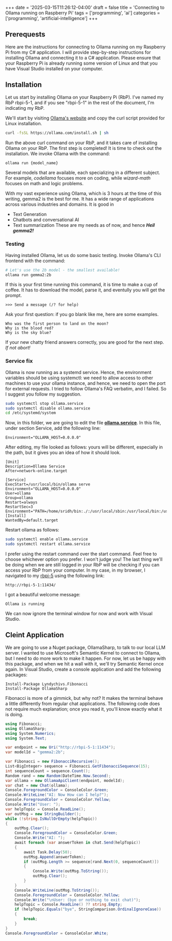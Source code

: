 +++
date = '2025-03-15T11:26:12-04:00'
draft = false
title = 'Connecting to Ollama running on Raspberry Pi'
tags = ['programming', 'ai']
categories = ['programming', 'artificial-intelligence']
+++

## Prerequests
Here are the instructions for connecting to Ollama running on my Raspberry Pi from my C# application. I will provide step-by-step instructions for installing Ollama and connecting it to a C# application. Please ensure that your Raspberry Pi is already running some version of Linux and that you have Visual Studio installed on your computer.


## Installation
Let us start by installing Ollama on your Raspberry Pi (RbP). I've named my RbP rbpi-5-1, and if you see "rbpi-5-1" in the rest of the document, I'm indicating my RbP.

We'll start by visiting [Ollama's website](https://ollama.com/) and copy the curl script provided for Linux installation.

```sh
curl -fsSL https://ollama.com/install.sh | sh
```
Run the above curl command on your RbP, and it takes care of installing Ollama on your RbP. The first step is completed! It is time to check out the installation. We invoke Ollama with the command:
```sh
ollama run {model_name}
```
Several models that are available, each specializing in a different subject. For example, *codellama* focuses more on coding, while *wizard-math* focuses on math and logic problems.

With my vast experience using Ollama, which is 3 hours at the time of this writing, gemma2 is the best for me. It has a wide range of applications across various industries and domains. It is good in 

 - Text Generation
 - Chatbots and conversational AI
 - Text summarization
These are my needs as of now, and hence  ***Heil gemma2!***
### Testing
Having installed Ollama, let us do some basic testing. Invoke Ollama's CLI frontend with the command:
```sh
# Let's use the 2b model - the smallest available!
ollama run gemma2:2b
```
If this is your first time running this command, it is time to make a cup of coffee. It has to download the model, parse it, and eventully you will get the prompt.
```
>>> Send a message (/? for help)
```
Ask your first question: if you go blank like me, here are some examples.
```
Who was the first person to land on the moon?
Why is the blood red?
Why is the sky blue?
```
If your new chatty friend answers correctly, you are good for the next step. *If not abort!*

### Service fix
Ollama is now running as a systemd service. Hence, the environment variables should be using systemctl: we need to allow access to other machines to use your ollama instance, and hence, we need to open the port for external requests. I tried to follow Ollama's FAQ verbatim, and I failed. So I suggest you follow my suggestion.
```sh
sudo systemctl stop ollama.service
sudo systemctl disable ollama.service
cd /etc/systemd/system
```
Now, in this folder, we are going to edit the file  <u>**ollama.service**</u>. In this file, under section Service, add the following line:
```
Environment="OLLAMA_HOST=0.0.0.0"
```
After editing, my file looked as follows: yours will be different, especially in the path, but it gives you an idea of how it should look.
```
[Unit]
Description=Ollama Service
After=network-online.target

[Service]
ExecStart=/usr/local/bin/ollama serve
Environment="OLLAMA_HOST=0.0.0.0"
User=ollama
Group=ollama
Restart=always
RestartSec=3
Environment="PATH=/home/sridh/bin:./:/usr/local/sbin:/usr/local/bin:/usr/sbin:/usr/bin:/sbin:/bin:/usr/local/games:/usr/games:/home/sridh/bin:/home/sridh/.dotnet/tools"
[Install]
WantedBy=default.target
```
Restart ollama as follows:
```sh
sudo systemctl enable ollama.service
sudo systemctl restart ollama.service
```
I prefer using the restart command over the start command. Feel free to choose whichever option you prefer. I won't judge you!
The last thing we'll be doing when we are still logged in your RbP will be checking if you can access your RbP from your computer. In my case, in my browser, I navigated to my [rbpi-5](http://rbpi-5-1:11434/) using the following link:
```
http://rbpi-5-1:11434/
```
I got a beautiful welcome message:
```
Ollama is running
```
We can now ignore the terminal window for now and work with Visual Studio.

## Cleint Application
We are going to use a Nuget package, OllamaSharp, to talk to our local LLM server. I wanted to use Microsoft's Semantic Kernel to connect to Ollama, but I need to do more work to make it happen. For now, let us be happy with this package, and when we hit a wall with it, we'll try Semantic Kernel once again.
In Visual Studio, create a console application and add the following packages:
```
Install-Package Lyndychivs.Fibonacci
Install-Package OllamaSharp
```
Fibonacci is more of a gimmick, but why not? It makes the terminal behave a little differently from regular chat applications.
The following code does not require much explanation; once you read it, you'll know exactly what it is doing.
```cs
using Fibonacci;
using OllamaSharp;
using System.Numerics;
using System.Text;

var endpoint = new Uri("http://rbpi-5-1:11434");
var modelId = "gemma2:2b";

var Fibonacci = new FibonacciRecursive();
List<BigInteger> sequence = Fibonacci.GetFibonacciSequence(15);
int sequenceCount = sequence.Count();
Random rand = new Random(DateTime.Now.Second);
var ollama = new OllamaApiClient(endpoint, modelId);
var chat = new Chat(ollama);
Console.ForegroundColor = ConsoleColor.Green;
Console.WriteLine("AI: Now How can I help?");
Console.ForegroundColor = ConsoleColor.Yellow;
Console.Write("User: ");
var helpTopic = Console.ReadLine();
var outMsg = new StringBuilder();
while (!string.IsNullOrEmpty(helpTopic))
{
    outMsg.Clear();
    Console.ForegroundColor = ConsoleColor.Green;
    Console.Write("AI: ");
    await foreach (var answerToken in chat.Send(helpTopic))
    {
        await Task.Delay(50);
        outMsg.Append(answerToken);
        if (outMsg.Length >= sequence[rand.Next(0, sequenceCount)])
        {
            Console.Write(outMsg.ToString());
            outMsg.Clear();
        }
    }
    Console.WriteLine(outMsg.ToString());
    Console.ForegroundColor = ConsoleColor.Yellow;
    Console.Write("\nUser: (bye or nothing to exit chat)");
    helpTopic = Console.ReadLine() ?? string.Empty;
    if (helpTopic.Equals("bye", StringComparison.OrdinalIgnoreCase))
    {
        break;
    }
}
Console.ForegroundColor = ConsoleColor.White;
```
